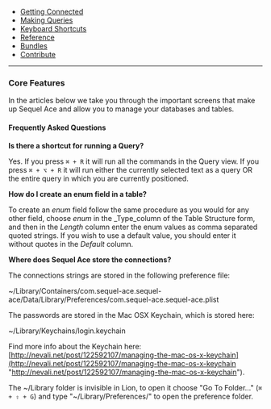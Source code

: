 -   [Getting Connected](./)
-   [Making Queries](../queries.html)
-   [Keyboard Shortcuts](../shortcuts.html)
-   [Reference](../ref/)
-   [Bundles](../bundles/)
-   [Contribute](../contribute/)

<hr>

### Core Features

In the articles below we take you through the important screens that make up Sequel Ace and allow you to manage your databases and tables.

#### Frequently Asked Questions

**Is there a shortcut for running a Query?**

Yes.
If you press `⌘ + R` it will run all the commands in the Query view.
If you press `⌘ + ⌥ + R` it will run either the currently selected text as a query OR the entire query in which you are currently positioned.

**How do I create an enum field in a table?**

To create an _enum_ field follow the same procedure as you would for any other field, choose _enum_ in the _Type_column of the Table Structure form, and then in the _Length_ column enter the enum values as comma separated quoted strings. If you wish to use a default value, you should enter it without quotes in the _Default_ column.

**Where does Sequel Ace store the connections?**

The connections strings are stored in the following preference file:

~/Library/Containers/com.sequel-ace.sequel-ace/Data/Library/Preferences/com.sequel-ace.sequel-ace.plist

The passwords are stored in the Mac OSX Keychain, which is stored here:

~/Library/Keychains/login.keychain

Find more info about the Keychain here: [http://nevali.net/post/122592107/managing-the-mac-os-x-keychain](http://nevali.net/post/122592107/managing-the-mac-os-x-keychain "http://nevali.net/post/122592107/managing-the-mac-os-x-keychain").

The \~/Library folder is invisible in Lion, to open it choose "Go To Folder…" (`⌘ + ⇧ + G`) and type "~/Library/Preferences/" to open the preference folder.

<!--
## Articles

-   [Structure View](https://sequelpro.com/docs/ref/docs/ref/core-features/structure)
-   [Content View](https://sequelpro.com/docs/ref/docs/ref/core-features/content)
-   [Relations View](https://sequelpro.com/docs/ref/docs/ref/core-features/relations)
-   [Table Info View](https://sequelpro.com/docs/ref/docs/ref/core-features/table-info)
-   [Query View](https://sequelpro.com/docs/ref/docs/ref/core-features/query)
-   [Navigator](https://sequelpro.com/docs/ref/docs/ref/core-features/navigator)
-   [Working with Query Favorites](https://sequelpro.com/docs/ref/docs/ref/core-features/query-favourites)
-   [URL Scheme](https://sequelpro.com/docs/ref/docs/url-scheme)
-->
